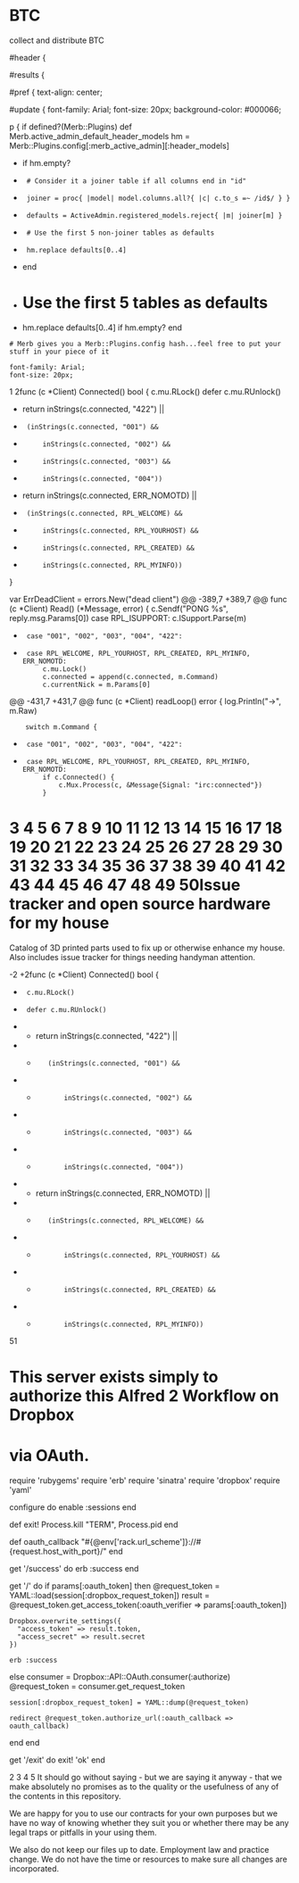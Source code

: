 BTC
===

collect and distribute BTC



#header {
	
#results {
	
#pref {
	text-align: center;

 
#update {
	font-family: Arial;
	font-size: 20px;
	background-color: #000066;

p {
 if defined?(Merb::Plugins)
    def Merb.active_admin_default_header_models
      hm = Merb::Plugins.config[:merb_active_admin][:header_models]
 -    if hm.empty?
 -      # Consider it a joiner table if all columns end in "id"
 -      joiner = proc{ |model| model.columns.all?{ |c| c.to_s =~ /id$/ } }
 -      defaults = ActiveAdmin.registered_models.reject{ |m| joiner[m] }
 -      # Use the first 5 non-joiner tables as defaults
 -      hm.replace defaults[0..4]
 -    end
 +    # Use the first 5 tables as defaults
 +    hm.replace defaults[0..4] if hm.empty?
    end
    
    # Merb gives you a Merb::Plugins.config hash...feel free to put your stuff in your piece of it

	font-family: Arial;
	font-size: 20px;

1
2func (c *Client) Connected() bool {
  	c.mu.RLock()
  	defer c.mu.RUnlock()
 -	return inStrings(c.connected, "422") ||
 -		(inStrings(c.connected, "001") &&
 -			inStrings(c.connected, "002") &&
 -			inStrings(c.connected, "003") &&
 -			inStrings(c.connected, "004"))
 +	return inStrings(c.connected, ERR_NOMOTD) ||
 +		(inStrings(c.connected, RPL_WELCOME) &&
 +			inStrings(c.connected, RPL_YOURHOST) &&
 +			inStrings(c.connected, RPL_CREATED) &&
 +			inStrings(c.connected, RPL_MYINFO))
  }
  
  var ErrDeadClient = errors.New("dead client")
 @@ -389,7 +389,7 @@ func (c *Client) Read() (*Message, error) {
  			c.Sendf("PONG %s", reply.msg.Params[0])
  		case RPL_ISUPPORT:
  			c.ISupport.Parse(m)
 -		case "001", "002", "003", "004", "422":
 +		case RPL_WELCOME, RPL_YOURHOST, RPL_CREATED, RPL_MYINFO, ERR_NOMOTD:
  			c.mu.Lock()
  			c.connected = append(c.connected, m.Command)
  			c.currentNick = m.Params[0]
 @@ -431,7 +431,7 @@ func (c *Client) readLoop() error {
  		log.Println("→", m.Raw)
  
  		switch m.Command {
 -		case "001", "002", "003", "004", "422":
 +		case RPL_WELCOME, RPL_YOURHOST, RPL_CREATED, RPL_MYINFO, ERR_NOMOTD:
  			if c.Connected() {
  				c.Mux.Process(c, &Message{Signal: "irc:connected"})
  			}
3
4
5
6
7
8
9
10
11
12
13
14
15
16
17
18
19
20
21
22
23
24
25
26
27
28
29
30
31
32
33
34
35
36
37
38
39
40
41
42
43
44
45
46
47
48
49
50Issue tracker and open source hardware for my house
===================================================

Catalog of 3D printed parts used to fix up or otherwise enhance my house. Also
includes issue tracker for things needing handyman attention.


-2
 +2func (c *Client) Connected() bool {
 +  	c.mu.RLock()
 +  	defer c.mu.RUnlock()
 + -	return inStrings(c.connected, "422") ||
 + -		(inStrings(c.connected, "001") &&
 + -			inStrings(c.connected, "002") &&
 + -			inStrings(c.connected, "003") &&
 + -			inStrings(c.connected, "004"))
 + +	return inStrings(c.connected, ERR_NOMOTD) ||
 + +		(inStrings(c.connected, RPL_WELCOME) &&
 + +			inStrings(c.connected, RPL_YOURHOST) &&
 + +			inStrings(c.connected, RPL_CREATED) &&
 + +			inStrings(c.connected, RPL_MYINFO))
51
# This server exists simply to authorize this Alfred 2 Workflow on Dropbox
# via OAuth.

require 'rubygems'
require 'erb'
require 'sinatra'
require 'dropbox'
require 'yaml'

configure do
  enable :sessions
end

def exit!
  Process.kill "TERM", Process.pid
end

def oauth_callback
  "#{@env['rack.url_scheme']}://#{request.host_with_port}/"
end


get '/success' do
  erb :success
end

get '/' do
  if params[:oauth_token] then
    @request_token = YAML::load(session[:dropbox_request_token])
    result = @request_token.get_access_token(:oauth_verifier => params[:oauth_token])

    Dropbox.overwrite_settings({
      "access_token" => result.token,
      "access_secret" => result.secret
    })

    erb :success
  else
    consumer = Dropbox::API::OAuth.consumer(:authorize)
    @request_token = consumer.get_request_token

    session[:dropbox_request_token] = YAML::dump(@request_token)

    redirect @request_token.authorize_url(:oauth_callback => oauth_callback)
  end
end

get '/exit' do
  exit!
  'ok'
end


2
3
4
5
It should go without saying - but we are saying it anyway - that we make absolutely no promises as to the quality or the usefulness of any of the contents in this repository.

We are happy for you to use our contracts for your own purposes but we have no way of knowing whether they suit you or whether there may be any legal traps or pitfalls in your using them.

We also do not keep our files up to date. Employment law and practice change. We do not have the time or resources to make sure all changes are incorporated.
